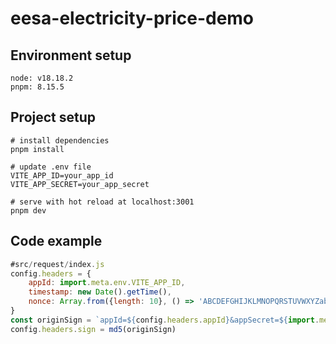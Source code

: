 # eesa-electricity-price-demo

## Environment setup
```angular2html
node: v18.18.2
pnpm: 8.15.5
```

## Project setup
```
# install dependencies
pnpm install

# update .env file
VITE_APP_ID=your_app_id
VITE_APP_SECRET=your_app_secret

# serve with hot reload at localhost:3001
pnpm dev
```

## Code example
```javascript
#src/request/index.js
config.headers = {
    appId: import.meta.env.VITE_APP_ID,
    timestamp: new Date().getTime(),
    nonce: Array.from({length: 10}, () => 'ABCDEFGHIJKLMNOPQRSTUVWXYZabcdefghijklmnopqrstuvwxyz0123456789'.charAt(Math.floor(Math.random() * 62))).join('')
}
const originSign = `appId=${config.headers.appId}&appSecret=${import.meta.env.VITE_APP_SECRET}&nonce=${config.headers.nonce}&timestamp=${config.headers.timestamp}`
config.headers.sign = md5(originSign)
```

